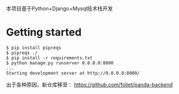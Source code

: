 本项目基于Python+Django+Mysql技术栈开发

# Getting started

```shell
$ pip install pipreqs
$ pipreqs ./
$ pip install -r requirements.txt
$ python manage.py runserver 0.0.0.0:8000
...
Starting development server at http://0.0.0.0:8000/
```

出于各种原因，新仓库移至： https://github.com/foliet/panda-backend
